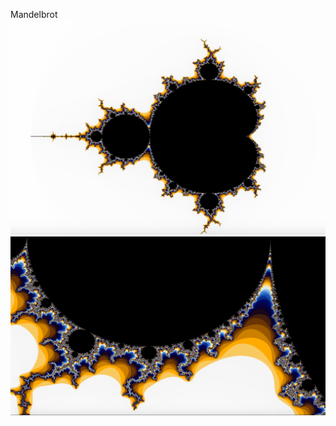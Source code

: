 Mandelbrot
![alt text Mandelbrot1](https://github.com/justinba1010/Mandel/blob/master/images/Mandelbrot1.png?raw=true)
![alt text Mandelbrot2](https://github.com/justinba1010/Mandel/blob/master/images/Mandelbrot2.png?raw=true)
